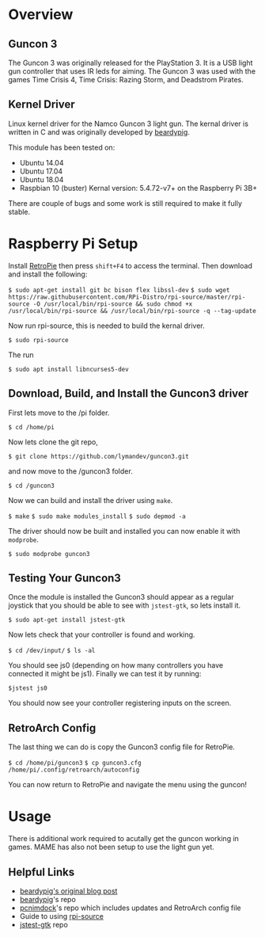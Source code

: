 # Overview
## Guncon 3
 The Guncon 3 was originally released for the PlayStation 3. It is a USB light gun controller that uses IR leds for aiming. The Guncon 3 was used with the games Time Crisis 4, Time Crisis: Razing Storm, and Deadstrom Pirates.

## Kernel Driver
Linux kernel driver for the Namco Guncon 3 light gun. The kernal driver is written in C and was originally developed by [beardypig](https://github.com/beardypig/guncon3).

This module has been tested on:
- Ubuntu 14.04
- Ubuntu 17.04
- Ubuntu 18.04
- Raspbian 10 (buster) Kernal version: 5.4.72-v7+ on the Raspberry Pi 3B+

There are couple of bugs and some work is still required to make it fully stable.

# Raspberry Pi Setup

Install [RetroPie](https://retropie.org.uk/download/) then press `shift+F4` to access the terminal. Then download and install the following:

`$ sudo apt-get install git bc bison flex libssl-dev`
`$ sudo wget https://raw.githubusercontent.com/RPi-Distro/rpi-source/master/rpi-source -O /usr/local/bin/rpi-source && sudo chmod +x /usr/local/bin/rpi-source && /usr/local/bin/rpi-source -q --tag-update`

Now run rpi-source, this is needed to build the kernal driver.

`$ sudo rpi-source`

The run

`$ sudo apt install libncurses5-dev`

## Download, Build, and Install the Guncon3 driver

First lets move to the /pi folder.

`$ cd /home/pi`

Now lets clone the git repo,

`$ git clone https://github.com/lymandev/guncon3.git`

and now move to the /guncon3 folder.

`$ cd /guncon3`

Now we can build and install the driver using `make`.

`$ make`
`$ sudo make modules_install`
`$ sudo depmod -a`

The driver should now be built and installed you can now enable it with `modprobe`.

`$ sudo modprobe guncon3`

## Testing Your Guncon3

Once the module is installed the Guncon3 should appear as a regular joystick that you should be able to see with `jstest-gtk`, so lets install it.

`$ sudo apt-get install jstest-gtk`

Now lets check that your controller is found and working.

`$ cd /dev/input/`
`$ ls -al`

You should see js0 (depending on how many controllers you have connected it might be js1). Finally we can test it by running:

`$jstest js0`

You should now see your controller registering inputs on the screen.

## RetroArch Config

The last thing we can do is copy the Guncon3 config file for RetroPie.

`$ cd /home/pi/guncon3`
`$ cp guncon3.cfg /home/pi/.config/retroarch/autoconfig`

You can now return to RetroPie and navigate the menu using the guncon!

# Usage

There is additional work required to acutally get the guncon working in games. MAME has also not been setup to use the light gun yet.

## Helpful Links

- [beardypig's original blog post](http://www.beardypig.com/2016/01/06/guncon3/#driver-for-guncon-3)
- [beardypig](https://github.com/beardypig/guncon3)'s repo
- [pcnimdock](https://github.com/pcnimdock/guncon3)'s repo which includes updates and RetroArch config file
- Guide to using [rpi-source](https://github.com/RPi-Distro/rpi-source)
- [jstest-gtk](https://gitlab.com/jstest-gtk/jstest-gtk) repo
